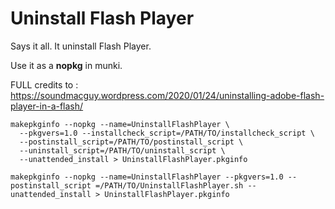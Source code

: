 # Uninstall Flash Player

Says it all. It uninstall Flash Player.

Use it as a **nopkg** in munki.

FULL credits to :  https://soundmacguy.wordpress.com/2020/01/24/uninstalling-adobe-flash-player-in-a-flash/


```
makepkginfo --nopkg --name=UninstallFlashPlayer \
  --pkgvers=1.0 --installcheck_script=/PATH/TO/installcheck_script \
  --postinstall_script=/PATH/TO/postinstall_script \
  --uninstall_script=/PATH/TO/uninstall_script \
  --unattended_install > UninstallFlashPlayer.pkginfo
```

```
makepkginfo --nopkg --name=UninstallFlashPlayer --pkgvers=1.0 --postinstall_script =/PATH/TO/UninstallFlashPlayer.sh --unattended_install > UninstallFlashPlayer.pkginfo
```
